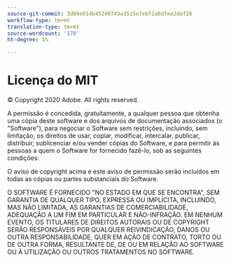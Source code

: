 ```yaml
---
source-git-commit: 3d09e014b45240743a3515e7ebf2a6dfee2def16
workflow-type: tm+mt
translation-type: tm+mt
source-wordcount: '170'
ht-degree: 1%

---
```

# Licença do MIT

© Copyright 2020 Adobe. All rights reserved.

A permissão é concedida, gratuitamente, a qualquer pessoa que obtenha uma cópia deste software e dos arquivos de documentação associados (o &quot;Software&quot;), para negociar o Software sem restrições, incluindo, sem limitação, os direitos de usar, copiar, modificar, intercalar, publicar, distribuir, sublicenciar e/ou vender cópias do Software, e para permitir às pessoas a quem o Software for fornecido fazê-lo, sob as seguintes condições:

O aviso de copyright acima e este aviso de permissão serão incluídos em todas as cópias ou partes substanciais do Software.

O SOFTWARE É FORNECIDO &quot;NO ESTADO EM QUE SE ENCONTRA&quot;, SEM GARANTIA DE QUALQUER TIPO, EXPRESSA OU IMPLÍCITA, INCLUINDO, MAS NÃO LIMITADA, AS GARANTIAS DE COMERCIABILIDADE, ADEQUAÇÃO A UM FIM EM PARTICULAR E NÃO-INFRAÇÃO. EM NENHUM EVENTO, OS TITULARES DE DIREITOS AUTORAIS OU DE COPYRIGHT SERÃO RESPONSÁVEIS POR QUALQUER REIVINDICAÇÃO, DANOS OU OUTRA RESPONSABILIDADE, QUER EM AÇÃO DE CONTRATO, TORTO OU DE OUTRA FORMA, RESULTANTE DE, DE OU EM RELAÇÃO AO SOFTWARE OU À UTILIZAÇÃO OU OUTROS TRATAMENTOS NO SOFTWARE.
